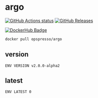 # argo

[![GitHub Actions status](https://github.com/opspresso/argo/workflows/Build-Push/badge.svg)](https://github.com/opspresso/argo/actions)
[![GitHub Releases](https://img.shields.io/github/release/opspresso/argo.svg)](https://github.com/opspresso/argo/releases)

[![DockerHub Badge](http://dockeri.co/image/opspresso/argo)](https://hub.docker.com/r/opspresso/argo/)

```bash
docker pull opspresso/argo
```

## version

```
ENV VERSION v2.0.0-alpha2
```

## latest

```
ENV LATEST 0
```
